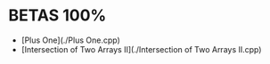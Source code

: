 # BETAS 100%

* [Plus One](./Plus One.cpp)
* [Intersection of Two Arrays II](./Intersection of Two Arrays II.cpp)
